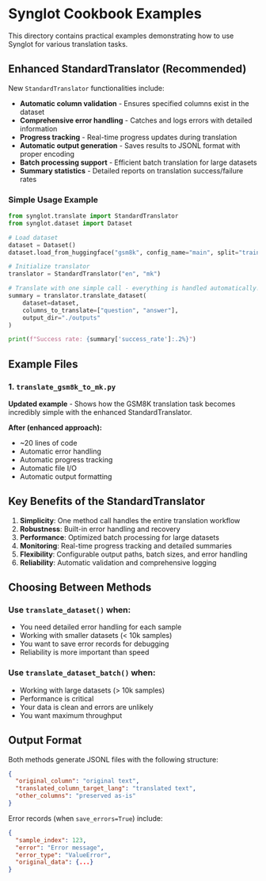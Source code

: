 # Synglot Cookbook Examples

This directory contains practical examples demonstrating how to use Synglot for various translation tasks.

## Enhanced StandardTranslator (Recommended)

New `StandardTranslator` functionalities include:

- **Automatic column validation** - Ensures specified columns exist in the dataset
- **Comprehensive error handling** - Catches and logs errors with detailed information
- **Progress tracking** - Real-time progress updates during translation
- **Automatic output generation** - Saves results to JSONL format with proper encoding
- **Batch processing support** - Efficient batch translation for large datasets
- **Summary statistics** - Detailed reports on translation success/failure rates

### Simple Usage Example

```python
from synglot.translate import StandardTranslator
from synglot.dataset import Dataset

# Load dataset
dataset = Dataset()
dataset.load_from_huggingface("gsm8k", config_name="main", split="train")

# Initialize translator
translator = StandardTranslator("en", "mk")

# Translate with one simple call - everything is handled automatically!
summary = translator.translate_dataset(
    dataset=dataset,
    columns_to_translate=["question", "answer"],
    output_dir="./outputs"
)

print(f"Success rate: {summary['success_rate']:.2%}")
```

## Example Files

### 1. `translate_gsm8k_to_mk.py` 
**Updated example** - Shows how the GSM8K translation task becomes incredibly simple with the enhanced StandardTranslator.

**After (enhanced approach):**
- ~20 lines of code
- Automatic error handling
- Automatic progress tracking
- Automatic file I/O
- Automatic output formatting

## Key Benefits of the StandardTranslator

1. **Simplicity**: One method call handles the entire translation workflow
2. **Robustness**: Built-in error handling and recovery
3. **Performance**: Optimized batch processing for large datasets
4. **Monitoring**: Real-time progress tracking and detailed summaries
5. **Flexibility**: Configurable output paths, batch sizes, and error handling
6. **Reliability**: Automatic validation and comprehensive logging

## Choosing Between Methods

### Use `translate_dataset()` when:
- You need detailed error handling for each sample
- Working with smaller datasets (< 10k samples)
- You want to save error records for debugging
- Reliability is more important than speed

### Use `translate_dataset_batch()` when:
- Working with large datasets (> 10k samples)
- Performance is critical
- Your data is clean and errors are unlikely
- You want maximum throughput

## Output Format

Both methods generate JSONL files with the following structure:

```json
{
  "original_column": "original text",
  "translated_column_target_lang": "translated text",
  "other_columns": "preserved as-is"
}
```

Error records (when `save_errors=True`) include:
```json
{
  "sample_index": 123,
  "error": "Error message",
  "error_type": "ValueError",
  "original_data": {...}
}
```